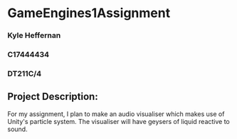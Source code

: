 # GameEngines1Assignment

### Kyle Heffernan
### C17444434
### DT211C/4


## Project Description:

For my assignment, I plan to make an audio visualiser which makes use of Unity's particle system. The visualiser will have geysers of liquid reactive to sound.
